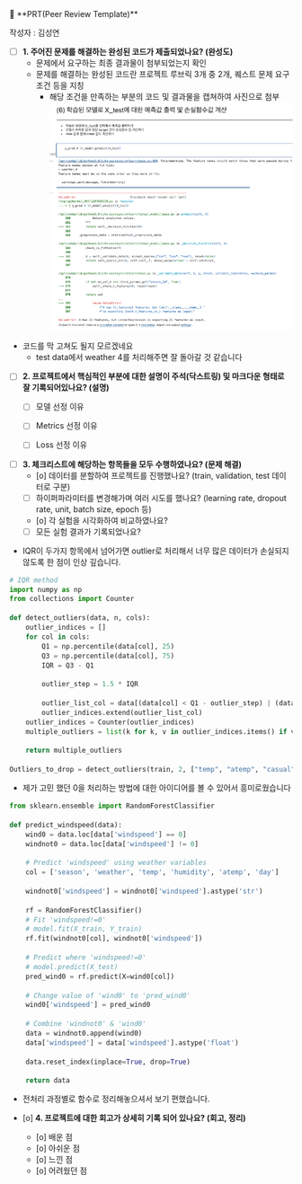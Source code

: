 <aside>
🔑 **PRT(Peer Review Template)**

작성자 : 김성연

- [ ]  **1. 주어진 문제를 해결하는 완성된 코드가 제출되었나요? (완성도)**
    - 문제에서 요구하는 최종 결과물이 첨부되었는지 확인
    - 문제를 해결하는 완성된 코드란 프로젝트 루브릭 3개 중 2개, 
    퀘스트 문제 요구조건 등을 지칭
        - 해당 조건을 만족하는 부분의 코드 및 결과물을 캡쳐하여 사진으로 첨부
![img](reason1.png)
- 코드를 막 고쳐도 될지 모르겠네요
    - test data에서 weather 4를 처리해주면 잘 돌아갈 것 같습니다

- [ ]  **2. 프로젝트에서 핵심적인 부분에 대한 설명이 주석(닥스트링) 및 마크다운 형태로 잘 기록되어있나요? (설명)**
    - [ ]  모델 선정 이유
    - [ ]  Metrics 선정 이유
    - [ ]  Loss 선정 이유


- [ ]  **3. 체크리스트에 해당하는 항목들을 모두 수행하였나요? (문제 해결)**
    - [o]  데이터를 분할하여 프로젝트를 진행했나요? (train, validation, test 데이터로 구분)
    - [ ]  하이퍼파라미터를 변경해가며 여러 시도를 했나요? (learning rate, dropout rate, unit, batch size, epoch 등)
    - [o]  각 실험을 시각화하여 비교하였나요?
    - [ ]  모든 실험 결과가 기록되었나요?

- IQR이 두가지 항목에서 넘어가면 outlier로 처리해서 너무 많은 데이터가 손실되지 않도록 한 점이 인상 깊습니다.

```python
# IQR method
import numpy as np
from collections import Counter

def detect_outliers(data, n, cols):
    outlier_indices = []
    for col in cols:
        Q1 = np.percentile(data[col], 25)
        Q3 = np.percentile(data[col], 75)
        IQR = Q3 - Q1

        outlier_step = 1.5 * IQR

        outlier_list_col = data[(data[col] < Q1 - outlier_step) | (data[col] > Q3 + outlier_step)].index
        outlier_indices.extend(outlier_list_col)
    outlier_indices = Counter(outlier_indices)
    multiple_outliers = list(k for k, v in outlier_indices.items() if v > n)

    return multiple_outliers

Outliers_to_drop = detect_outliers(train, 2, ["temp", "atemp", "casual", "registered", "humidity", "windspeed", "count"])
```
- 제가 고민 했던 0을 처리하는 방법에 대한 아이디어를 볼 수 있어서 흥미로웠습니다
```python
from sklearn.ensemble import RandomForestClassifier

def predict_windspeed(data):
    wind0 = data.loc[data['windspeed'] == 0]
    windnot0 = data.loc[data['windspeed'] != 0]

    # Predict 'windspeed' using weather variables
    col = ['season', 'weather', 'temp', 'humidity', 'atemp', 'day']

    windnot0['windspeed'] = windnot0['windspeed'].astype('str')

    rf = RandomForestClassifier()
    # Fit 'windspeed!=0'
    # model.fit(X_train, Y_train)
    rf.fit(windnot0[col], windnot0['windspeed'])

    # Predict where 'windspeed!=0'
    # model.predict(X_test)
    pred_wind0 = rf.predict(X=wind0[col])

    # Change value of 'wind0' to 'pred_wind0'
    wind0['windspeed'] = pred_wind0

    # Combine 'windnot0' & 'wind0'
    data = windnot0.append(wind0)
    data['windspeed'] = data['windspeed'].astype('float')

    data.reset_index(inplace=True, drop=True)

    return data
```
- 전처리 과정별로 함수로 정리해놓으셔서 보기 편했습니다.


- [o]  **4. 프로젝트에 대한 회고가 상세히 기록 되어 있나요? (회고, 정리)**
    - [o]  배운 점
    - [o]  아쉬운 점
    - [o]  느낀 점
    - [o]  어려웠던 점
</aside>